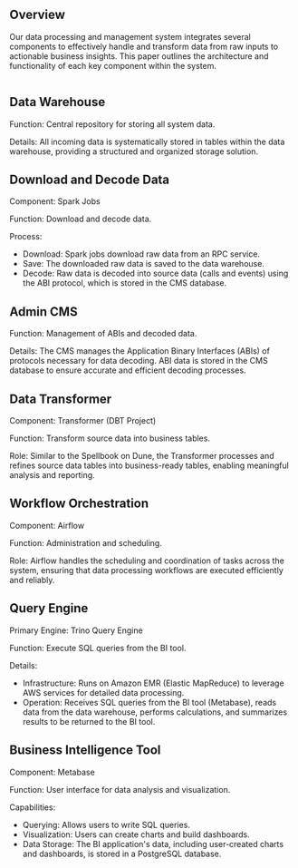 ## Overview
Our data processing and management system integrates several components to effectively handle and transform data from raw inputs to actionable business insights. This paper outlines the architecture and functionality of each key component within the system.

<img src="/img/ml-quant/architecture-design.png" alt="" />

## Data Warehouse
Function: Central repository for storing all system data.

Details: All incoming data is systematically stored in tables within the data warehouse, providing a structured and organized storage solution.
## Download and Decode Data
Component: Spark Jobs

Function: Download and decode data.

Process:

- Download: Spark jobs download raw data from an RPC service.
- Save: The downloaded raw data is saved to the data warehouse.
- Decode: Raw data is decoded into source data (calls and events) using the ABI protocol, which is stored in the CMS database.
## Admin CMS
Function: Management of ABIs and decoded data.

Details: The CMS manages the Application Binary Interfaces (ABIs) of protocols necessary for data decoding. ABI data is stored in the CMS database to ensure accurate and efficient decoding processes.
## Data Transformer
Component: Transformer (DBT Project)

Function: Transform source data into business tables.

Role: Similar to the Spellbook on Dune, the Transformer processes and refines source data tables into business-ready tables, enabling meaningful analysis and reporting.
## Workflow Orchestration
Component: Airflow

Function: Administration and scheduling.

Role: Airflow handles the scheduling and coordination of tasks across the system, ensuring that data processing workflows are executed efficiently and reliably.
## Query Engine
Primary Engine: Trino Query Engine

Function: Execute SQL queries from the BI tool.

Details:
- Infrastructure: Runs on Amazon EMR (Elastic MapReduce) to leverage AWS services for detailed data processing.
- Operation: Receives SQL queries from the BI tool (Metabase), reads data from the data warehouse, performs calculations, and summarizes results to be returned to the BI tool.
## Business Intelligence Tool
Component: Metabase

Function: User interface for data analysis and visualization.

Capabilities:
- Querying: Allows users to write SQL queries.
- Visualization: Users can create charts and build dashboards.
- Data Storage: The BI application's data, including user-created charts and dashboards, is stored in a PostgreSQL database.